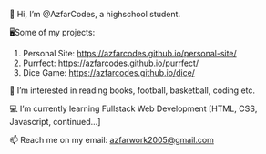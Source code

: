 👋 Hi, I’m @AzfarCodes, a highschool student.



🖥️Some of my projects:
   1. Personal Site: https://azfarcodes.github.io/personal-site/
   2. Purrfect: https://azfarcodes.github.io/purrfect/
   3. Dice Game: https://azfarcodes.github.io/dice/


🏀 I’m interested in reading books, football, basketball, coding etc.

💻 I’m currently learning Fullstack Web Development [HTML, CSS, Javascript, continued...]

📫 Reach me on my email: azfarwork2005@gmail.com

<!---
AzfarCodes/AzfarCodes is a ✨ special ✨ repository because its `README.md` (this file) appears on your GitHub profile.
You can click the Preview link to take a look at your changes.
--->
